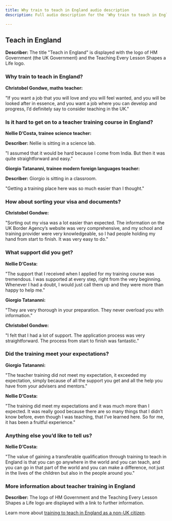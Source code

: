 ```yaml
---
title: Why train to teach in England audio description
description: Full audio description for the 'Why train to teach in England' video.

---
```


## Teach in England

**Describer:** The title "Teach in England" is displayed with the logo of HM Government (the UK Government) and the Teaching Every Lesson Shapes a Life logo. 

### Why train to teach in England?

**Christobel Gondwe, maths teacher:**

"If you want a job that you will love and you will feel wanted, and you will be looked after in essence, and you want a job where you can develop and progress, I’d definitely say to consider teaching in the UK."

### Is it hard to get on to a teacher training course in England?

**Nellie D’Costa, trainee science teacher:**

**Describer:** Nellie is sitting in a science lab.

"I assumed that it would be hard because I come from India. But then it was quite straightforward and easy."

**Giorgio Tatananni, trainee modern foreign languages teacher:**

**Describer:** Giorgio is sitting in a classroom.

"Getting a training place here was so much easier than I thought."

### How about sorting your visa and documents?

**Christobel Gondwe:**

"Sorting out my visa was a lot easier than expected. The information on the UK Border Agency’s website was very comprehensive, and my school and training provider were very knowledgeable, so I had people holding my hand from start to finish. It was very easy to do."

### What support did you get?

**Nellie D’Costa:**

"The support that I received when I applied for my training course was tremendous. I was supported at every step, right from the very beginning. Whenever I had a doubt, I would just call them up and they were more than happy to help me."

**Giorgio Tatananni:**

"They are very thorough in your preparation. They never overload you with information."

**Christobel Gondwe:**

"I felt that I had a lot of support. The application process was very straightforward. The process from start to finish was fantastic."

### Did the training meet your expectations?

**Giorgio Tatananni:**

"The teacher training did not meet my expectation, it exceeded my expectation, simply because of all the support you get and all the help you have from your advisers and mentors."

**Nellie D’Costa:**

"The training did meet my expectations and it was much more than I expected. It was really good because there are so many things that I didn’t know before, even though I was teaching, that I’ve learned here. So for me, it has been a fruitful experience."

### Anything else you’d like to tell us?

**Nellie D’Costa:**

"The value of gaining a transferable qualification through training to teach in England is that you can go anywhere in the world and you can teach, and you can go in that part of the world and you can make a difference, not just in the lives of the children but also in the people around you."

### More information about teacher training in England

**Describer:** The logo of HM Government and the Teaching Every Lesson Shapes a Life logo are displayed with a link to further information. 

Learn more about [training to teach in England as a non-UK citizen](/non-uk-teachers/train-to-teach-in-england-as-an-international-student).
